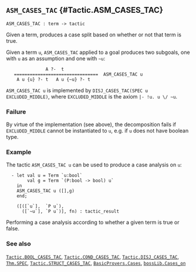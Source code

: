 ## `ASM_CASES_TAC` {#Tactic.ASM_CASES_TAC}


```
ASM_CASES_TAC : term -> tactic
```



Given a term, produces a case split based on whether or not that
term is true.


Given a term `u`, `ASM_CASES_TAC` applied to a goal produces two
subgoals, one with `u` as an assumption and one with `~u`:
    
                   A ?-  t
       ================================  ASM_CASES_TAC u
        A u {u} ?- t   A u {~u} ?- t
    
`ASM_CASES_TAC u` is implemented by
`DISJ_CASES_TAC(SPEC u EXCLUDED_MIDDLE)`, where `EXCLUDED_MIDDLE` is
the axiom `|- !u. u \/ ~u`.

### Failure

By virtue of the implementation (see above), the decomposition fails if
`EXCLUDED_MIDDLE` cannot be instantiated to `u`, e.g. if `u` does not
have boolean type.

### Example

The tactic `ASM_CASES_TAC u` can be used to produce a case analysis
on `u`:
    
      - let val u = Term `u:bool`
            val g = Term `(P:bool -> bool) u`
        in
        ASM_CASES_TAC u ([],g)
        end;
    
        ([([`u`],  `P u`),
          ([`~u`], `P u`)], fn) : tactic_result
    




Performing a case analysis according to whether a given term is true or false.

### See also

[`Tactic.BOOL_CASES_TAC`](#Tactic.BOOL_CASES_TAC), [`Tactic.COND_CASES_TAC`](#Tactic.COND_CASES_TAC), [`Tactic.DISJ_CASES_TAC`](#Tactic.DISJ_CASES_TAC), [`Thm.SPEC`](#Thm.SPEC), [`Tactic.STRUCT_CASES_TAC`](#Tactic.STRUCT_CASES_TAC), [`BasicProvers.Cases`](#BasicProvers.Cases), [`bossLib.Cases_on`](#bossLib.Cases_on)

